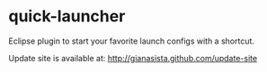 quick-launcher
==============

Eclipse plugin to start your favorite launch configs with a shortcut.

Update site is available at:
http://gianasista.github.com/update-site